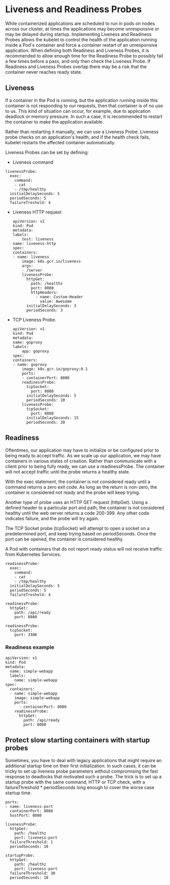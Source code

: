 # Liveness and Readiness Probes
While containerized applications are scheduled to run in pods on nodes across our cluster, at times the applications may become unresponsive or may be delayed during startup. Implementing Liveness and Readiness Probes allows the kubelet to control the health of the application running inside a Pod's container and force a container restart of an unresponsive application. When defining both Readiness and Liveness Probes, it is recommended to allow enough time for the Readiness Probe to possibly fail a few times before a pass, and only then check the Liveness Probe. If Readiness and Liveness Probes overlap there may be a risk that the container never reaches ready state.

## Liveness
If a container in the Pod is running, but the application running inside this container is not responding to our requests, then that container is of no use to us. This kind of situation can occur, for example, due to application deadlock or memory pressure. In such a case, it is recommended to restart the container to make the application available.

Rather than restarting it manually, we can use a Liveness Probe. Liveness probe checks on an application's health, and if the health check fails, kubelet restarts the affected container automatically.

Liveness Probes can be set by defining:

- Liveness command
```
livenessProbe:
  exec:
    command:
    - cat
    - /tmp/healthy
  initialDelaySeconds: 5
  periodSeconds: 5
  failureTreshold: 4
```
- Liveness HTTP request
    ```
    apiVersion: v1
    kind: Pod
    metadata:
    labels:
        test: liveness
    name: liveness-http
    spec:
    containers:
    - name: liveness
        image: k8s.gcr.io/liveness
        args:
        - /server
        livenessProbe:
          httpGet:
            path: /healthz
            port: 8080
            httpHeaders:
              - name: Custom-Header
                value: Awesome
          initialDelaySeconds: 3
          periodSeconds: 3
    ```
- TCP Liveness Probe.
    ```
    apiVersion: v1
    kind: Pod
    metadata:
    name: goproxy
    labels:
        app: goproxy
    spec:
    containers:
    - name: goproxy
        image: k8s.gcr.io/goproxy:0.1
        ports:
        - containerPort: 8080
        readinessProbe:
          tcpSocket:
            port: 8080
          initialDelaySeconds: 5
          periodSeconds: 10
        livenessProbe:
          tcpSocket:
            port: 8080
          initialDelaySeconds: 15
          periodSeconds: 20
    ```
## Readiness
Oftentimes, our application may have to initialize or be configured prior to being ready to accept traffic. As we scale up our application, we may have containers in various states of creation. Rather than communicate with a client prior to being fully ready, we can use a readinessProbe. The container will not accept traffic until the probe returns a healthy state.

With the exec statement, the container is not considered ready until a command returns a zero exit code. As long as the return is non-zero, the container is considered not ready and the probe will keep trying.

Another type of probe uses an HTTP GET request (httpGet). Using a defined header to a particular port and path, the container is not considered healthy until the web server returns a code 200-399. Any other code indicates failure, and the probe will try again.

The TCP Socket probe (tcpSocket) will attempt to open a socket on a predetermined port, and keep trying based on periodSeconds. Once the port can be opened, the container is considered healthy.

A Pod with containers that do not report ready status will not receive traffic from Kubernetes Services.
```
readinessProbe:
  exec:
    command:
    - cat
    - /tmp/healthy
  initialDelaySeconds: 5
  periodSeconds: 5
  failureTreshold: 4
```
```
readinessProbe:
  httpGet:
    path: /api/ready
    port: 8080
```
```
readinessProbe:
  tcpSocket:
    port: 3306
```

### Readiness example
```
apiVersion: v1
kind: Pod
metadata:
  name: simple-webapp
  labels: 
    name: simple-webapp
spec:
  containers:
  - name: simple-webapp
    image: simple-webapp
    ports:
      - containerPort: 8080
    readinessProbe:
      httpGet:
        path: /api/ready
        port: 8080
```

## Protect slow starting containers with startup probes
Sometimes, you have to deal with legacy applications that might require an additional startup time on their first initialization. In such cases, it can be tricky to set up liveness probe parameters without compromising the fast response to deadlocks that motivated such a probe. The trick is to set up a startup probe with the same command, HTTP or TCP check, with a failureThreshold * periodSeconds long enough to cover the worse case startup time.

```
ports:
- name: liveness-port
  containerPort: 8080
  hostPort: 8080

livenessProbe:
  httpGet:
    path: /healthz
    port: liveness-port
  failureThreshold: 1
  periodSeconds: 10

startupProbe:
  httpGet:
    path: /healthz
    port: liveness-port
  failureThreshold: 30
  periodSeconds: 10
```
